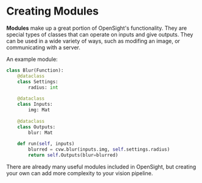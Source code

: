 ﻿# Creating Modules
**Modules** make up a great portion of OpenSight's functionality. They are special types of classes that can operate on inputs and give outputs. They can be used in a wide variety of ways, such as modifing an image, or communicating with a server.

An example module:
```python
class Blur(Function):
    @dataclass
	class Settings:
		radius: int
		
	@dataclass
	class Inputs:
		img: Mat
		
	@dataclass
	class Outputs:
		blur: Mat
		
	def run(self, inputs)
		blurred = cvw.blur(inputs.img, self.settings.radius)
		return self.Outputs(blur=blurred)
```
There are already many useful modules included in OpenSight, but creating your own can add more complexity to your vision pipeline.





